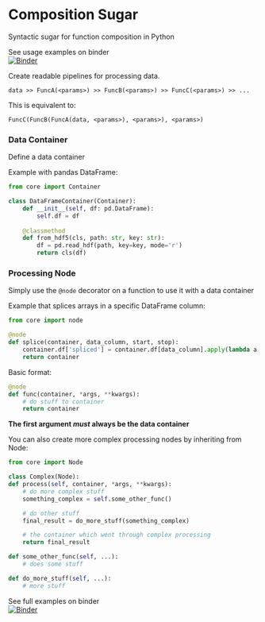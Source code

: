 # Composition Sugar
Syntactic sugar for function composition in Python

See usage examples on binder\
[![Binder](https://mybinder.org/badge_logo.svg)](https://mybinder.org/v2/gh/kushalkolar/composition_sugar/master)

Create readable pipelines for processing data.

``data >> FuncA(<params>) >> FuncB(<params>) >> FuncC(<params>) >> ...``

This is equivalent to:

``FuncC(FuncB(FuncA(data, <params>), <params>), <params>)``

### Data Container

Define a data container

Example with pandas DataFrame:

```python
from core import Container

class DataFrameContainer(Container):
    def __init__(self, df: pd.DataFrame):
        self.df = df
        
    @classmethod
    def from_hdf5(cls, path: str, key: str):
        df = pd.read_hdf(path, key=key, mode='r')
        return cls(df)
````

### Processing Node

Simply use the `@node` decorator on a function to use it with a data container

Example that splices arrays in a specific DataFrame column:

```python
from core import node

@node
def splice(container, data_column, start, stop):
    container.df['spliced'] = container.df[data_column].apply(lambda a: a[start:stop])
    return container
```
        
Basic format:

```python
@node
def func(container, *args, **kwargs):
    # do stuff to container
    return container
```

**The first argument _must_ always be the data container**

You can also create more complex processing nodes by inheriting from Node:

```python
from core import Node

class Complex(Node):        
def process(self, container, *args, **kwargs):
    # do more complex stuff
    something_complex = self.some_other_func()

    # do other stuff
    final_result = do_more_stuff(something_complex)

    # the container which went through complex processing
    return final_result

def some_other_func(self, ...):
    # does some stuff

def do_more_stuff(self, ...):
    # more stuff
```

See full examples on binder\
[![Binder](https://mybinder.org/badge_logo.svg)](https://mybinder.org/v2/gh/kushalkolar/composition_sugar/master)
